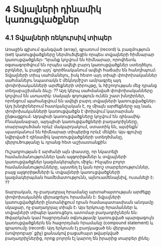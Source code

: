 
# 4 Տվյալների դինամիկ կառուցվածքներ

## 4.1 Տվյալների ռեկուրսիվ տիպեր

Առաջին գլխում զանգված (array), գրառում (record) և բազմություն (set) կառուցվածքները ներմուծվեցին որպես տվյալների հիմնարար կառուցվածքներ։ Դրանք կոչվում են հիմնարար, որովհետև օգտագործվում են որպես ավելի բարդ կառուցվածքներ ստեղծելու բլոկներ, և բացի այդ՝ գործնականում ավելի հաճախ են հանդիպում։ Տվյալների տիպ սահմանելու, իսկ հետո այդ տիպի փոփոխականներ սահմանելու նպատակն է մեկնդմիշտ ամրագրել այդ փոփոխականների արժեքների տիրույթը, և հիշողության մեջ դրանց տեղաբաշխման ձևը։ ?? Այդ կերպ սահմանված փոփոխականները կոչվում են _ստատիկ_։ Սակայն գոյություն ունեն շատ խնդիրներ, որոնցում պահանջվում են ավելի բարդ տվյալների կառուցվածքներ։ Այդ խնդիրներում հատկանշական է, ոչ միայն արժեքները այլ նաև փոփոխականների կառուցվածքն է փոխվում կատարման ընթացքում։ Այդպիսի կառուցվածքները կոչվում են _դինամիկ_։ Բնականաբար, այդպիսի կառուցվածքների բաղադրիչները, տարրալուծման որևէ մակարդակում, ստատիկ են, այսինքն՝ պատկանում են հիմնարար տիպերից որևէ մեկին։ Այս գլուխը նվիրված է դինամիկ կարռուցվածքների ստեղծմանը, վերլուծությանը և դրանց հետ աշխատանքին։

Ուշադրության է արժանի այն փաստը, որ նկատելի համանմանություններ կան ալգորիթմներ և տվյալների կառուցվածքներ կազմակերպելու միջև։ Ինչպես բոլոր համանմանությունները, այստեղ էլ կան որոշ տարբերություններ, բայց ալգորիթմների և տվյալների կառուցվածքների կազմակերպման համեմատությունն, այնուամենայնիվ, ուսանելի է։ ??

Տարրական, ոչ֊բաղադրյալ հրամանը արտահայտության արժեքը փոփոխականին վերագրելու հրամանն է։ Տվյալների կառուցվածքների ընտանիքում դրան համապատասխան անդամը սկալյար, ոչ֊բաղադրյալ տիպն է։ Այս երկուսը հրամաններ և տվյալների տիպեր կառուցելու ատոմար բաղադրիչներն են։ Թվարկման կամ հաջորդման օգնությամբ կառուցված պարզագույն կառուցվածքներն են հաջորդման հրամանը (compound statement) և գրառումը (record)։ Այդ երկուսն էլ բաղկացած են վերջավոր (սովորոբար՝ քիչ) քանակով բացահայտ թվարկված բաղադրիչներից, որոք բոլորն էլ կարող են իրարից տարբեր լինել։

